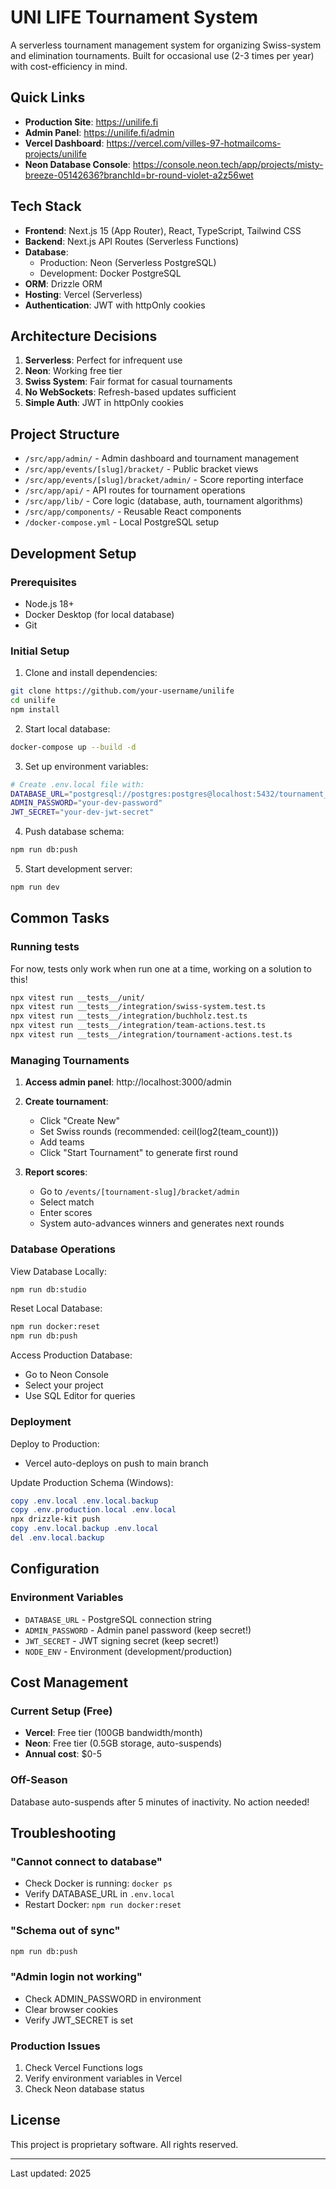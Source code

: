# UNI LIFE Tournament System

A serverless tournament management system for organizing Swiss-system and elimination tournaments. Built for occasional use (2-3 times per year) with cost-efficiency in mind.

## Quick Links

- **Production Site**: https://unilife.fi
- **Admin Panel**: https://unilife.fi/admin
- **Vercel Dashboard**: https://vercel.com/villes-97-hotmailcoms-projects/unilife
- **Neon Database Console**: https://console.neon.tech/app/projects/misty-breeze-05142636?branchId=br-round-violet-a2z56wet

## Tech Stack

- **Frontend**: Next.js 15 (App Router), React, TypeScript, Tailwind CSS
- **Backend**: Next.js API Routes (Serverless Functions)
- **Database**: 
  - Production: Neon (Serverless PostgreSQL)
  - Development: Docker PostgreSQL
- **ORM**: Drizzle ORM
- **Hosting**: Vercel (Serverless)
- **Authentication**: JWT with httpOnly cookies

## Architecture Decisions

1. **Serverless**: Perfect for infrequent use
2. **Neon**: Working free tier
3. **Swiss System**: Fair format for casual tournaments
4. **No WebSockets**: Refresh-based updates sufficient
5. **Simple Auth**: JWT in httpOnly cookies

## Project Structure

- `/src/app/admin/` - Admin dashboard and tournament management
- `/src/app/events/[slug]/bracket/` - Public bracket views
- `/src/app/events/[slug]/bracket/admin/` - Score reporting interface
- `/src/app/api/` - API routes for tournament operations
- `/src/app/lib/` - Core logic (database, auth, tournament algorithms)
- `/src/app/components/` - Reusable React components
- `/docker-compose.yml` - Local PostgreSQL setup

## Development Setup

### Prerequisites
- Node.js 18+
- Docker Desktop (for local database)
- Git

### Initial Setup

1. Clone and install dependencies:
```bash
git clone https://github.com/your-username/unilife
cd unilife
npm install
```

2. Start local database:
```bash
docker-compose up --build -d
```

3. Set up environment variables:
```bash
# Create .env.local file with:
DATABASE_URL="postgresql://postgres:postgres@localhost:5432/tournament_dev"
ADMIN_PASSWORD="your-dev-password"
JWT_SECRET="your-dev-jwt-secret"
```

4. Push database schema:
```bash
npm run db:push
```

5. Start development server:
```bash
npm run dev
```

## Common Tasks

### Running tests

For now, tests only work when run one at a time, working on a solution to this!

```bash
npx vitest run __tests__/unit/
npx vitest run __tests__/integration/swiss-system.test.ts
npx vitest run __tests__/integration/buchholz.test.ts
npx vitest run __tests__/integration/team-actions.test.ts
npx vitest run __tests__/integration/tournament-actions.test.ts
```

### Managing Tournaments

1. **Access admin panel**: http://localhost:3000/admin
2. **Create tournament**:
   - Click "Create New"
   - Set Swiss rounds (recommended: ceil(log2(team_count)))
   - Add teams
   - Click "Start Tournament" to generate first round

3. **Report scores**:
   - Go to `/events/[tournament-slug]/bracket/admin`
   - Select match
   - Enter scores
   - System auto-advances winners and generates next rounds

### Database Operations

View Database Locally:
```bash
npm run db:studio
```

Reset Local Database:
```bash
npm run docker:reset
npm run db:push
```

Access Production Database:
- Go to Neon Console
- Select your project
- Use SQL Editor for queries

### Deployment

Deploy to Production:
- Vercel auto-deploys on push to main branch

Update Production Schema (Windows):
```powershell
copy .env.local .env.local.backup
copy .env.production.local .env.local
npx drizzle-kit push
copy .env.local.backup .env.local
del .env.local.backup
```

## Configuration

### Environment Variables

- `DATABASE_URL` - PostgreSQL connection string
- `ADMIN_PASSWORD` - Admin panel password (keep secret!)
- `JWT_SECRET` - JWT signing secret (keep secret!)
- `NODE_ENV` - Environment (development/production)

## Cost Management

### Current Setup (Free)
- **Vercel**: Free tier (100GB bandwidth/month)
- **Neon**: Free tier (0.5GB storage, auto-suspends)
- **Annual cost**: $0-5

### Off-Season
Database auto-suspends after 5 minutes of inactivity. No action needed!

## Troubleshooting

### "Cannot connect to database"
- Check Docker is running: `docker ps`
- Verify DATABASE_URL in `.env.local`
- Restart Docker: `npm run docker:reset`

### "Schema out of sync"
```bash
npm run db:push
```

### "Admin login not working"
- Check ADMIN_PASSWORD in environment
- Clear browser cookies
- Verify JWT_SECRET is set

### Production Issues
1. Check Vercel Functions logs
2. Verify environment variables in Vercel
3. Check Neon database status

## License

This project is proprietary software. All rights reserved.

---

Last updated: 2025